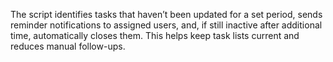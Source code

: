 The script identifies tasks that haven’t been updated for a set period, sends reminder notifications to assigned users, and, if still inactive after additional time, automatically closes them. This helps keep task lists current and reduces manual follow-ups.